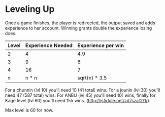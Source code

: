 # Leveling Up
Once a game finishes, the player is redirected, the output saved and adds
experience to her account. Winning grants double the experience losing does.

Level | Experience Needed | Experience per win
----- | ----------------- | -------------------
2     | 4                 | 4.9
3     | 9                 | 6
4     | 16                | 7
n     | n * n             | sqrt(n) * 3.5

For a chunnin (lvl 10) you'll need 10 (41 total) wins. For a jounin (lvl 30)
you'll need 47 (587 total) wins. For ANBU (lvl 45) you'll need 101 wins, finally
for Kage level (lvl 60) you'll need 155 wins. (http://jsfiddle.net/zd7szat2/1/).

Max level is 60 for now.
